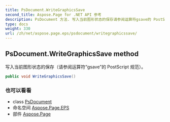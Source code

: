 ```yaml
---
title: PsDocument.WriteGraphicsSave
second_title: Aspose.Page for .NET API 参考
description: PsDocument 方法. 写入当前图形状态的保存请参阅运算符gsave的 PostScript 规范
type: docs
weight: 330
url: /zh/net/aspose.page.eps/psdocument/writegraphicssave/
---
```

## PsDocument.WriteGraphicsSave method

写入当前图形状态的保存（请参阅运算符“gsave”的 PostScript 规范）。

```csharp
public void WriteGraphicsSave()
```

### 也可以看看

* class [PsDocument](../)
* 命名空间 [Aspose.Page.EPS](../../psdocument/)
* 部件 [Aspose.Page](../../../)


